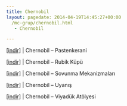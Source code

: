 ```yaml
---
title: Chernobil
layout: pagedate: 2014-04-19T14:45:27+00:00
  /mc-grup/chernobil.html
   - Chernobil

---
```

<a href="https://cloud.mail.ru/public/a6da0d93dab3/Chernobil%20-%20Pestenkerani" target="_blank">[indir]</a> | Chernobil &#8211; Pastenkerani

<a href="https://cloud.mail.ru/public/59b6e557138f/Chernobil%20-%20Rubik%20Kupu" target="_blank">[indir]</a> | Chernobil &#8211; Rubik Küpü

<a href="https://cloud.mail.ru/public/34ee20017521/Chernobil%20-%20Savunma%20Mekanizmalar%C4%B1" target="_blank">[indir]</a> | Chernobil &#8211; Sovunma Mekanizmaları

<a href="https://cloud.mail.ru/public/a321900b901e/Chernobil%20-%20Uyan%C4%B1%C5%9F" target="_blank">[indir]</a> | Chernobil &#8211; Uyanış

<a href="https://cloud.mail.ru/public/7bc53be4b839/Chernobil%20-%20Viyaduk%20Atolyesi" target="_blank">[indir]</a> | Chernobil &#8211; Viyadük Atölyesi